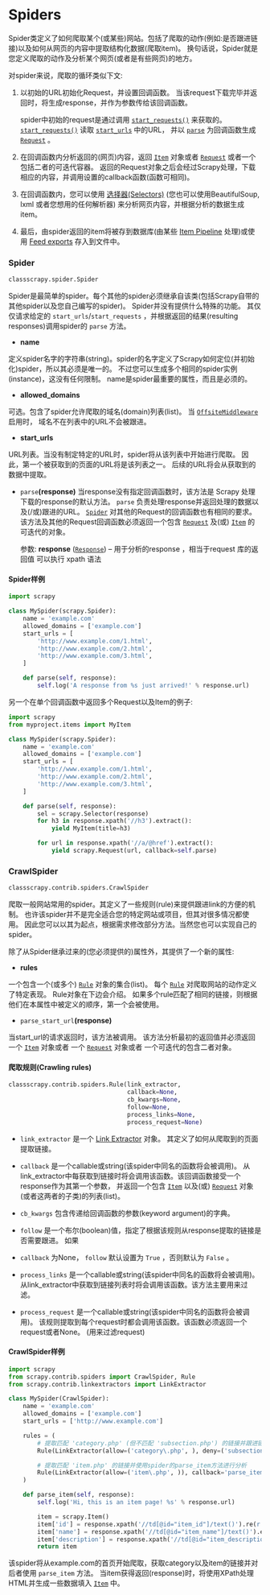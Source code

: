 # Spiders

Spider类定义了如何爬取某个(或某些)网站。包括了爬取的动作(例如:是否跟进链接)以及如何从网页的内容中提取结构化数据(爬取item)。 换句话说，Spider就是您定义爬取的动作及分析某个网页(或者是有些网页)的地方。

对spider来说，爬取的循环类似下文:

1. 以初始的URL初始化Request，并设置回调函数。 当该request下载完毕并返回时，将生成response，并作为参数传给该回调函数。

   spider中初始的request是通过调用 [`start_requests()`](https://scrapy-chs.readthedocs.io/zh_CN/latest/topics/spiders.html#scrapy.spider.Spider.start_requests) 来获取的。 [`start_requests()`](https://scrapy-chs.readthedocs.io/zh_CN/latest/topics/spiders.html#scrapy.spider.Spider.start_requests) 读取 [`start_urls`](https://scrapy-chs.readthedocs.io/zh_CN/latest/topics/spiders.html#scrapy.spider.Spider.start_urls) 中的URL， 并以 [`parse`](https://scrapy-chs.readthedocs.io/zh_CN/latest/topics/spiders.html#scrapy.spider.Spider.parse) 为回调函数生成 [`Request`](https://scrapy-chs.readthedocs.io/zh_CN/latest/topics/request-response.html#scrapy.http.Request) 。

2. 在回调函数内分析返回的(网页)内容，返回 [`Item`](https://scrapy-chs.readthedocs.io/zh_CN/latest/topics/items.html#scrapy.item.Item) 对象或者 [`Request`](https://scrapy-chs.readthedocs.io/zh_CN/latest/topics/request-response.html#scrapy.http.Request) 或者一个包括二者的可迭代容器。 返回的Request对象之后会经过Scrapy处理，下载相应的内容，并调用设置的callback函数(函数可相同)。

3. 在回调函数内，您可以使用 [选择器(Selectors)](https://scrapy-chs.readthedocs.io/zh_CN/latest/topics/selectors.html#topics-selectors) (您也可以使用BeautifulSoup, lxml 或者您想用的任何解析器) 来分析网页内容，并根据分析的数据生成item。

4. 最后，由spider返回的item将被存到数据库(由某些 [Item Pipeline](https://scrapy-chs.readthedocs.io/zh_CN/latest/topics/item-pipeline.html#topics-item-pipeline) 处理)或使用 [Feed exports](https://scrapy-chs.readthedocs.io/zh_CN/latest/topics/feed-exports.html#topics-feed-exports) 存入到文件中。



### Spider

```python
classscrapy.spider.Spider
```

Spider是最简单的spider。每个其他的spider必须继承自该类(包括Scrapy自带的其他spider以及您自己编写的spider)。 Spider并没有提供什么特殊的功能。 其仅仅请求给定的 `start_urls`/`start_requests` ，并根据返回的结果(resulting responses)调用spider的 `parse` 方法。

- **name**

定义spider名字的字符串(string)。spider的名字定义了Scrapy如何定位(并初始化)spider，所以其必须是唯一的。 不过您可以生成多个相同的spider实例(instance)，这没有任何限制。 name是spider最重要的属性，而且是必须的。

- **allowed_domains**

可选。包含了spider允许爬取的域名(domain)列表(list)。 当 [`OffsiteMiddleware`](https://scrapy-chs.readthedocs.io/zh_CN/latest/topics/spider-middleware.html#scrapy.contrib.spidermiddleware.offsite.OffsiteMiddleware) 启用时， 域名不在列表中的URL不会被跟进。

- **start_urls**

URL列表。当没有制定特定的URL时，spider将从该列表中开始进行爬取。 因此，第一个被获取到的页面的URL将是该列表之一。 后续的URL将会从获取到的数据中提取。

- `parse`**(**response**)**
  当response没有指定回调函数时，该方法是 Scrapy 处理下载的response的默认方法。
  `parse` 负责处理response并返回处理的数据以及(/或)跟进的URL。 [`Spider`](https://scrapy-chs.readthedocs.io/zh_CN/latest/topics/spiders.html#scrapy.spider.Spider) 对其他的Request的回调函数也有相同的要求。
  该方法及其他的Request回调函数必须返回一个包含 [`Request`](https://scrapy-chs.readthedocs.io/zh_CN/latest/topics/request-response.html#scrapy.http.Request) 及(或) [`Item`](https://scrapy-chs.readthedocs.io/zh_CN/latest/topics/items.html#scrapy.item.Item) 的可迭代的对象。

  参数:	**response** ([`Response`](https://scrapy-chs.readthedocs.io/zh_CN/latest/topics/request-response.html#scrapy.http.Response)) – 用于分析的response  ，相当于request 库的返回值 可以执行 xpath 语法

#### Spider样例

```python
import scrapy

class MySpider(scrapy.Spider):
    name = 'example.com'
    allowed_domains = ['example.com']
    start_urls = [
        'http://www.example.com/1.html',
        'http://www.example.com/2.html',
        'http://www.example.com/3.html',
    ]

    def parse(self, response):
        self.log('A response from %s just arrived!' % response.url)
```

另一个在单个回调函数中返回多个Request以及Item的例子:

```python
import scrapy
from myproject.items import MyItem

class MySpider(scrapy.Spider):
    name = 'example.com'
    allowed_domains = ['example.com']
    start_urls = [
        'http://www.example.com/1.html',
        'http://www.example.com/2.html',
        'http://www.example.com/3.html',
    ]

    def parse(self, response):
        sel = scrapy.Selector(response)
        for h3 in response.xpath('//h3').extract():
            yield MyItem(title=h3)

        for url in response.xpath('//a/@href').extract():
            yield scrapy.Request(url, callback=self.parse)
```

### CrawlSpider

```python
classscrapy.contrib.spiders.CrawlSpider
```

爬取一般网站常用的spider。其定义了一些规则(rule)来提供跟进link的方便的机制。 也许该spider并不是完全适合您的特定网站或项目，但其对很多情况都使用。 因此您可以以其为起点，根据需求修改部分方法。当然您也可以实现自己的spider。

除了从Spider继承过来的(您必须提供的)属性外，其提供了一个新的属性:

- **rules**

一个包含一个(或多个) [`Rule`](https://scrapy-chs.readthedocs.io/zh_CN/latest/topics/spiders.html#scrapy.contrib.spiders.Rule) 对象的集合(list)。 每个 [`Rule`](https://scrapy-chs.readthedocs.io/zh_CN/latest/topics/spiders.html#scrapy.contrib.spiders.Rule) 对爬取网站的动作定义了特定表现。 Rule对象在下边会介绍。 如果多个rule匹配了相同的链接，则根据他们在本属性中被定义的顺序，第一个会被使用。

- `parse_start_url`**(**response**)**

当start_url的请求返回时，该方法被调用。 该方法分析最初的返回值并必须返回一个 [`Item`](https://scrapy-chs.readthedocs.io/zh_CN/latest/topics/items.html#scrapy.item.Item) 对象或者 一个 [`Request`](https://scrapy-chs.readthedocs.io/zh_CN/latest/topics/request-response.html#scrapy.http.Request) 对象或者 一个可迭代的包含二者对象。

#### 爬取规则(Crawling rules)

```python
classscrapy.contrib.spiders.Rule(link_extractor, 
                                 callback=None, 
                                 cb_kwargs=None, 
                                 follow=None, 
                                 process_links=None, 
                                 process_request=None)
```

- `link_extractor` 是一个 [Link Extractor](https://scrapy-chs.readthedocs.io/zh_CN/latest/topics/link-extractors.html#topics-link-extractors) 对象。 其定义了如何从爬取到的页面提取链接。

- `callback` 是一个callable或string(该spider中同名的函数将会被调用)。 从link_extractor中每获取到链接时将会调用该函数。该回调函数接受一个response作为其第一个参数， 并返回一个包含 [`Item`](https://scrapy-chs.readthedocs.io/zh_CN/latest/topics/items.html#scrapy.item.Item) 以及(或) [`Request`](https://scrapy-chs.readthedocs.io/zh_CN/latest/topics/request-response.html#scrapy.http.Request) 对象(或者这两者的子类)的列表(list)。

- `cb_kwargs` 包含传递给回调函数的参数(keyword argument)的字典。

- `follow` 是一个布尔(boolean)值，指定了根据该规则从response提取的链接是否需要跟进。 如果 
- `callback` 为None， `follow` 默认设置为 `True` ，否则默认为 `False` 。

- `process_links` 是一个callable或string(该spider中同名的函数将会被调用)。 从link_extractor中获取到链接列表时将会调用该函数。该方法主要用来过滤。

- `process_request` 是一个callable或string(该spider中同名的函数将会被调用)。 该规则提取到每个request时都会调用该函数。该函数必须返回一个request或者None。 (用来过滤request)

#### CrawlSpider样例

```python
import scrapy
from scrapy.contrib.spiders import CrawlSpider, Rule
from scrapy.contrib.linkextractors import LinkExtractor

class MySpider(CrawlSpider):
    name = 'example.com'
    allowed_domains = ['example.com']
    start_urls = ['http://www.example.com']

    rules = (
        # 提取匹配 'category.php' (但不匹配 'subsection.php') 的链接并跟进链接(没有callback意味着follow默认为True)
        Rule(LinkExtractor(allow=('category\.php', ), deny=('subsection\.php', ))),

        # 提取匹配 'item.php' 的链接并使用spider的parse_item方法进行分析
        Rule(LinkExtractor(allow=('item\.php', )), callback='parse_item'),
    )

    def parse_item(self, response):
        self.log('Hi, this is an item page! %s' % response.url)

        item = scrapy.Item()
        item['id'] = response.xpath('//td[@id="item_id"]/text()').re(r'ID: (\d+)')
        item['name'] = response.xpath('//td[@id="item_name"]/text()').extract()
        item['description'] = response.xpath('//td[@id="item_description"]/text()').extract()
        return item
```

该spider将从example.com的首页开始爬取，获取category以及item的链接并对后者使用 `parse_item` 方法。 当item获得返回(response)时，将使用XPath处理HTML并生成一些数据填入 [`Item`](https://scrapy-chs.readthedocs.io/zh_CN/latest/topics/items.html#scrapy.item.Item) 中。